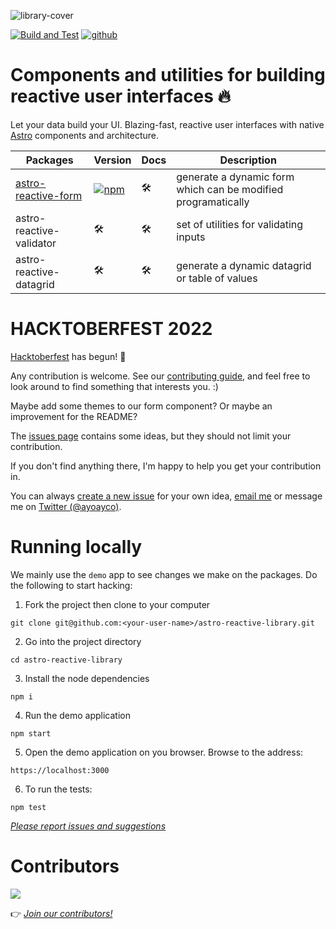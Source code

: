![library-cover](https://user-images.githubusercontent.com/4262489/193811991-dc6ed9d7-0960-42f3-8b72-108620c6ab25.png)

[![Build and Test](https://github.com/ayoayco/astro-reactive-library/actions/workflows/build-and-test.yml/badge.svg?branch=main)](https://github.com/ayoayco/astro-reactive-library/actions/workflows/build-and-test.yml)
[![github](https://img.shields.io/github/last-commit/ayoayco/astro-reactive-library)](https://github.com/ayoayco/astro-reactive-library)

# Components and utilities for building reactive user interfaces 🔥

Let your data build your UI. Blazing-fast, reactive user interfaces with native [Astro](https://astro.build) components and architecture.

| Packages | Version | Docs | Description |
| --- | --- | --- | --- |
| [astro-reactive-form](https://github.com/ayoayco/astro-reactive-library/blob/main/packages/astro-reactive-form/README.md) | [![npm](https://img.shields.io/npm/v/astro-reactive-form)](https://www.npmjs.com/package/astro-reactive-form) | 🛠 | generate a dynamic form which can be modified programatically |
| astro-reactive-validator | 🛠 | 🛠 | set of utilities for validating inputs |
| astro-reactive-datagrid | 🛠 | 🛠 | generate a dynamic datagrid or table of values |

# HACKTOBERFEST 2022

[Hacktoberfest](https://hacktoberfest.com) has begun! 🚀

Any contribution is welcome. See our [contributing guide](https://github.com/ayoayco/astro-reactive-library/blob/main/CONTRIBUTING.md), and feel free to look around to find something that interests you. :)

Maybe add some themes to our form component? Or maybe an improvement for the README?

The [issues page](https://github.com/ayoayco/astro-reactive-library/issues) contains some ideas, but they should not limit your contribution.

If you don't find anything there, I'm happy to help you get your contribution in.

You can always [create a new issue](https://github.com/ayoayco/astro-reactive-library/issues/new) for your own idea, [email me](mailto:ramon.aycojr+hack@gmail.com) or message me on [Twitter (@ayoayco)](https://twitter.com/ayoayco).

# Running locally

We mainly use the `demo` app to see changes we make on the packages. Do the following to start hacking:

1. Fork the project then clone to your computer

```
git clone git@github.com:<your-user-name>/astro-reactive-library.git
```

2. Go into the project directory

```
cd astro-reactive-library
```

3. Install the node dependencies

```
npm i
```

4. Run the demo application

```
npm start
```

5. Open the demo application on you browser. Browse to the address:

```
https://localhost:3000
```

6. To run the tests:

```
npm test
```

_[Please report issues and suggestions](https://github.com/ayoayco/astro-reactive-library/issues)_

# Contributors

<a href="https://github.com/ayoayco/astro-reactive-library/graphs/contributors">
  <img src="https://contrib.rocks/image?repo=ayoayco/astro-reactive-library" />
</a>

👉 _[Join our contributors!](https://github.com/ayoayco/astro-reactive-library/blob/main/CONTRIBUTING.md)_
